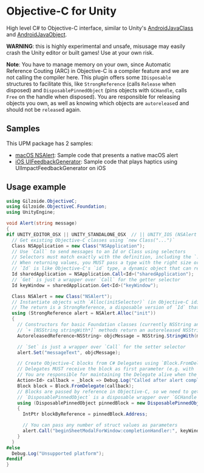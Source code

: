 # Objective-C for Unity
High level C# to Objective-C interface, similar to Unity's [AndroidJavaClass](https://docs.unity3d.com/ScriptReference/AndroidJavaClass.html) and [AndroidJavaObject](https://docs.unity3d.com/ScriptReference/AndroidJavaObject.html).

**WARNING**: this is highly experimental and unsafe, misusage may easily crash the Unity editor or built games!
Use at your own risk.

**Note**: You have to manage memory on your own, since Automatic Reference Couting (ARC) in Objective-C is a compiler feature and we are not calling the compiler here.
This plugin offers some `IDisposable` structures to facilitate this, like `StrongReference` (calls `Release` when disposed) and `DisposablePinnedObject` (pins objects with `GCHandle`, calls `Free` on the handle when disposed).
You are responsible for releasing objects you own, as well as knowing which objects are `autorelease`d and should not be `release`d again.


## Samples
This UPM package has 2 samples:
- [macOS NSAlert](Samples~/macOS-NSAlert): Sample code that presents a native macOS alert
- [iOS UIFeedbackGenerator](Samples~/iOS-UIFeedbackGenerator): Sample code that plays haptics using UIImpactFeedbackGenerator on iOS


## Usage example
```cs
using Gilzoide.ObjectiveC;
using Gilzoide.ObjectiveC.Foundation;
using UnityEngine;

void Alert(string message)
{
#if UNITY_EDITOR_OSX || UNITY_STANDALONE_OSX  // || UNITY_IOS (NSAlert is not support in iOS)
  // Get existing Objective-C classes using `new Class("...")`
  Class NSApplication = new Class("NSApplication");
  // Use `Call` to send messages to an Id or Class using selectors
  // Selectors must match exactly with the definition, including the `:` characters
  // When returning values, you MUST pass a type with the right size or the application may crash
  // `Id` is like Objective-C's `id` type, a dynamic object that can receive messages
  Id sharedApplication = NSApplication.Call<Id>("sharedApplication");
  // `Get` is just a wrapper over `Call` for the getter selector
  Id keyWindow = sharedApplication.Get<Id>("keyWindow");

  Class NSAlert = new Class("NSAlert");
  // Instantiate objects with `Alloc(initSelector)` (in Objective-C idiom: `[[Class alloc] init]`)
  // The return is a StrongReference, a disposable version of `Id` that calls `Release` on Dispose
  using (StrongReference alert = NSAlert.Alloc("init"))
  {
    // Constructors for basic Foundation classes (currently NSString and NSNumber) are available
    // `+ [NSString stringWith*]` methods return an autoreleased NSString, no need to `Release`
    AutoreleasedReference<NSString> objcMessage = NSString.StringWith(message);

    // `Set` is just a wrapper over `Call` for the setter selector
    alert.Set("messageText", objcMessage);

    // Create Objective-C blocks from C# Delegates using `Block.FromDelegate`
    // Delegates MUST receive the block as first parameter (e.g. with `Id` type), as per block ABI
    // You are responsible for maintaining the Delegate alive when the block is called
    Action<Id> callback = _block => Debug.Log("Called after alert completes");
    Block block = Block.FromDelegate(callback);
    // Blocks are passed by reference in Objective-C, so we need to get its address first
    // `DisposablePinnedObject` is a disposable wrapper over `GCHandle`
    using (DisposablePinnedObject pinnedBlock = new DisposablePinnedObject(block))
    {
      IntPtr blockByReference = pinnedBlock.Address;

      // You can pass any number of struct values as parameters
      alert.Call("beginSheetModalForWindow:completionHandler:", keyWindow, blockByReference);
    }
  }
#else
  Debug.Log("Unsupported platform");
#endif
}
```